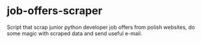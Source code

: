 # job-offers-scraper
Script that scrap junior python developer job offers from polish websites, do some magic with scraped data and send useful e-mail.

